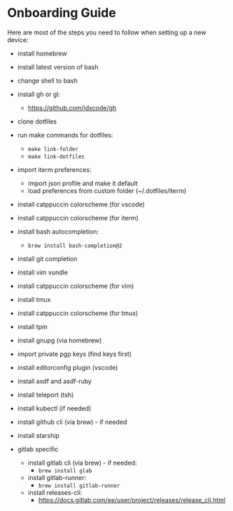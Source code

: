 Onboarding Guide
================

Here are most of the steps you need to follow when setting up a new device:

  - install homebrew
  - install latest version of bash
  - change shell to bash
  - install gh or gl:
    - https://github.com/jdxcode/gh
  - clone dotfiles
  - run make commands for dotfiles:
    - `make link-folder`
    - `make link-dotfiles`
  - import iterm preferences:
    - import json profile and make it default
    - load preferences from custom folder (~/.dotfiles/iterm)
  - install catppuccin colorscheme (for vscode)
  - install catppuccin colorscheme (for iterm)
  - install bash autocompletion:
    - `brew install bash-completion@2`
  - install git completion
  - install vim vundle
  - install catppuccin colorscheme (for vim)
  - install tmux
  - install catppuccin colorscheme (for tmux)
  - install tpm
  - install gnupg (via homebrew)
  - import private pgp keys (find keys first)
  - install editorconfig plugin (vscode)
  - install asdf and asdf-ruby
  - install teleport (tsh)
  - install kubectl (if needed)
  - install github cli (via brew) - if needed
  - install starship

  - gitlab specific
    - install gitlab cli (via brew) - if needed:
      - `brew install glab`
    - install gitlab-runner:
      - `brew install gitlab-runner`
    - install releases-cli:
      - https://docs.gitlab.com/ee/user/project/releases/release_cli.html


